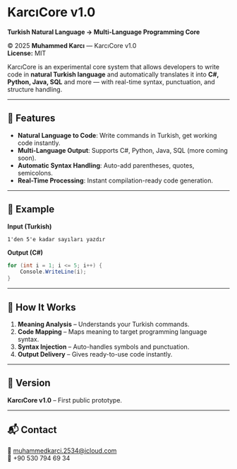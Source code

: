 # KarcıCore v1.0
**Turkish Natural Language → Multi-Language Programming Core**

© 2025 **Muhammed Karcı** — KarcıCore v1.0  
**License:** MIT

KarcıCore is an experimental core system that allows developers to write code in **natural Turkish language** and automatically translates it into **C#, Python, Java, SQL** and more — with real-time syntax, punctuation, and structure handling.

---

## 🌟 Features
- **Natural Language to Code**: Write commands in Turkish, get working code instantly.
- **Multi-Language Output**: Supports C#, Python, Java, SQL (more coming soon).
- **Automatic Syntax Handling**: Auto-add parentheses, quotes, semicolons.
- **Real-Time Processing**: Instant compilation-ready code generation.

---

## 📜 Example
**Input (Turkish)**  
```
1'den 5'e kadar sayıları yazdır
```
**Output (C#)**  
```csharp
for (int i = 1; i <= 5; i++) {
    Console.WriteLine(i);
}
```

---

## 🚀 How It Works
1. **Meaning Analysis** – Understands your Turkish commands.
2. **Code Mapping** – Maps meaning to target programming language syntax.
3. **Syntax Injection** – Auto-handles symbols and punctuation.
4. **Output Delivery** – Gives ready-to-use code instantly.

---

## 📌 Version
**KarcıCore v1.0** – First public prototype.

---

## 📬 Contact
📧 muhammedkarci.2534@icloud.com  
📱 +90 530 794 69 34  
